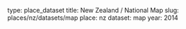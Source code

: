 type: place_dataset
title: New Zealand / National Map
slug: places/nz/datasets/map
place: nz
dataset: map
year: 2014
